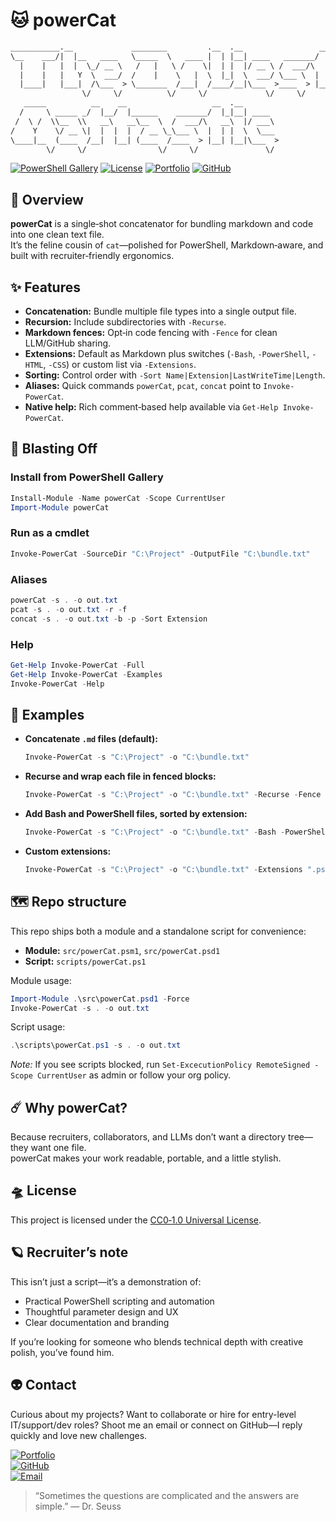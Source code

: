# 🐱 powerCat

```txt
___________.__             ________         .__  .__                 __   
\__    ___/|  |__   ____   \_____  \   ____ |  | |__| ____   _______/  |_ 
  |    |   |  |  \_/ __ \   /   |   \ /    \|  | |  |/ __ \ /  ___/\   __\
  |    |   |   Y  \  ___/  /    |    \   |  \  |_|  \  ___/ \___ \  |  |  
  |____|   |___|  /\___  > \_______  /___|  /____/__|\___  >____  > |__|  
                \/     \/          \/     \/             \/     \/        
   _____          __    __                   __  .__                      
  /     \ _____ _/  |__/  |______    _______/  |_|__| ____                
 /  \ /  \\__  \\   __\   __\__  \  /  ___/\   __\  |/ ___\               
/    Y    \/ __ \|  |  |  |  / __ \_\___ \  |  | |  \  \___               
\____|__  (____  /__|  |__| (____  /____  > |__| |__|\___  >              
        \/     \/                \/     \/               \/               
```

[![PowerShell Gallery](https://img.shields.io/powershellgallery/v/powerCat?color=bd93f9&style=for-the-badge&labelColor=6272a4)](https://www.powershellgallery.com/packages/powerCat)
[![License](https://img.shields.io/badge/License-CC0--1.0-bd93f9?style=for-the-badge&logo=creativecommons&logoColor=white&labelColor=6272a4)](https://creativecommons.org/publicdomain/zero/1.0/)
[![Portfolio](https://img.shields.io/badge/Portfolio-bd93f9?style=for-the-badge&logo=githubpages&logoColor=white&labelColor=6272a4)](https://theonliestmattastic.github.io/)
[![GitHub](https://img.shields.io/badge/GitHub-Profile-bd93f9?style=for-the-badge&logo=github&logoColor=white&labelColor=6272a4)](https://github.com/theonliestmattastic)

## 🔭 Overview

**powerCat** is a single‑shot concatenator for bundling markdown and code into one clean text file.  
It’s the feline cousin of `cat`—polished for PowerShell, Markdown‑aware, and built with recruiter‑friendly ergonomics.

## ✨ Features

- **Concatenation:** Bundle multiple file types into a single output file.
- **Recursion:** Include subdirectories with `-Recurse`.
- **Markdown fences:** Opt‑in code fencing with `-Fence` for clean LLM/GitHub sharing.
- **Extensions:** Default as Markdown plus switches (`-Bash`, `-PowerShell`, `-HTML`, `-CSS`) or custom list via `-Extensions`.
- **Sorting:** Control order with `-Sort Name|Extension|LastWriteTime|Length`.
- **Aliases:** Quick commands `powerCat`, `pcat`, `concat` point to `Invoke-PowerCat`.
- **Native help:** Rich comment‑based help available via `Get-Help Invoke-PowerCat`.

## 🚀 Blasting Off

### Install from PowerShell Gallery

```powershell
Install-Module -Name powerCat -Scope CurrentUser
Import-Module powerCat
```

### Run as a cmdlet

```powershell
Invoke-PowerCat -SourceDir "C:\Project" -OutputFile "C:\bundle.txt"
```

### Aliases

```powershell
powerCat -s . -o out.txt
pcat -s . -o out.txt -r -f
concat -s . -o out.txt -b -p -Sort Extension
```

### Help

```powershell
Get-Help Invoke-PowerCat -Full
Get-Help Invoke-PowerCat -Examples
Invoke-PowerCat -Help
```

## 🧪 Examples

- **Concatenate `.md` files (default):**

  ```powershell
  Invoke-PowerCat -s "C:\Project" -o "C:\bundle.txt"
  ```

- **Recurse and wrap each file in fenced blocks:**

  ```powershell
  Invoke-PowerCat -s "C:\Project" -o "C:\bundle.txt" -Recurse -Fence
  ```

- **Add Bash and PowerShell files, sorted by extension:**

  ```powershell
  Invoke-PowerCat -s "C:\Project" -o "C:\bundle.txt" -Bash -PowerShell -Sort Extension
  ```

- **Custom extensions:**

  ```powershell
  Invoke-PowerCat -s "C:\Project" -o "C:\bundle.txt" -Extensions ".ps1",".json",".sh"
  ```

## 🗺️ Repo structure

This repo ships both a module and a standalone script for convenience:

- **Module:** `src/powerCat.psm1`, `src/powerCat.psd1`
- **Script:** `scripts/powerCat.ps1`

Module usage:

```powershell
Import-Module .\src\powerCat.psd1 -Force
Invoke-PowerCat -s . -o out.txt
```

Script usage:

```powershell
.\scripts\powerCat.ps1 -s . -o out.txt
```
_Note:_ If you see scripts blocked, run `Set-ExcecutionPolicy RemoteSigned -Scope CurrentUser` as admin or follow your org policy.

## ☄️ Why powerCat?

Because recruiters, collaborators, and LLMs don’t want a directory tree—they want one file.  
powerCat makes your work readable, portable, and a little stylish.

## 🛸 License

This project is licensed under the [CC0‑1.0 Universal License](https://creativecommons.org/publicdomain/zero/1.0/).

## 🪐 Recruiter’s note

This isn’t just a script—it’s a demonstration of:

- Practical PowerShell scripting and automation
- Thoughtful parameter design and UX
- Clear documentation and branding

If you’re looking for someone who blends technical depth with creative polish, you’ve found him.

## 👽 Contact

Curious about my projects? Want to collaborate or hire for entry-level IT/support/dev roles? Shoot me an email or connect on GitHub—I reply quickly and love new challenges.

[![Portfolio](https://img.shields.io/badge/Portfolio-bd93f9?style=for-the-badge&logo=githubpages&logoColor=white&labelColor=6272a4)](https://theonliestmattastic.github.io/)  
[![GitHub](https://img.shields.io/badge/GitHub-Profile-bd93f9?style=for-the-badge&logo=github&logoColor=white&labelColor=6272a4)](https://github.com/theonliestmattastic)  
[![Email](https://img.shields.io/badge/Email-matthew.poole485%40gmail.com-bd93f9?style=for-the-badge&logo=gmail&logoColor=white&labelColor=6272a4)](mailto:matthew.poole485@gmail.com)

> “Sometimes the questions are complicated and the answers are simple.” — Dr. Seuss
